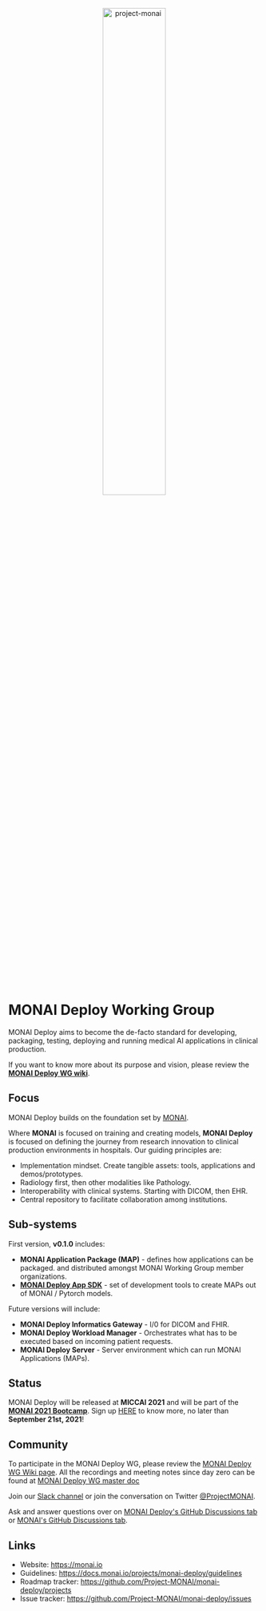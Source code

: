 <p align="center">
  <img src="https://raw.githubusercontent.com/Project-MONAI/MONAI/dev/docs/images/MONAI-logo-color.png" width="50%" alt='project-monai'>
</p>

# MONAI Deploy Working Group

MONAI Deploy aims to become the de-facto standard for developing, packaging, testing, deploying and running medical AI applications in clinical production.

If you want to know more about its purpose and vision, please review the [**MONAI Deploy WG wiki**](https://github.com/Project-MONAI/MONAI/wiki/Deploy-Working-Group).

## Focus

MONAI Deploy builds on the foundation set by [MONAI](https://github.com/Project-MONAI/MONAI/).  

Where **MONAI** is focused on training and creating models, **MONAI Deploy** is focused on defining the journey from research innovation to clinical production environments in hospitals. Our guiding principles are:
- Implementation mindset. Create tangible assets: tools, applications and demos/prototypes.
- Radiology first, then other modalities like Pathology.
- Interoperability with clinical systems. Starting with DICOM, then EHR.
- Central repository to facilitate collaboration among institutions.

## Sub-systems
First version, **v0.1.0** includes:
- **MONAI Application Package (MAP)** - defines how applications can be packaged.
    and distributed amongst MONAI Working Group member organizations.
- [**MONAI Deploy App SDK**](https://github.com/Project-MONAI/monai-deploy-app-sdk) - set of development tools to create MAPs out of MONAI / Pytorch models.

Future versions will include:
- **MONAI Deploy Informatics Gateway** - I/0 for DICOM and FHIR.
- **MONAI Deploy Workload Manager** - Orchestrates what has to be executed based on incoming patient requests.
- **MONAI Deploy Server** - Server environment which can run MONAI Applications (MAPs).

## Status

MONAI Deploy will be released at **MICCAI 2021** and will be part of the [**MONAI 2021 Bootcamp**](https://www.gpuhackathons.org/event/monai-miccai-bootcamp-2021). Sign up [HERE](https://www.gpuhackathons.org/form/gpu-event-registration) to know more, no later than **September 21st, 2021**! 

## Community

To participate in the MONAI Deploy WG, please review the [MONAI Deploy WG Wiki page](https://github.com/Project-MONAI/MONAI/wiki/Deploy-Working-Group).
All the recordings and meeting notes since day zero can be found at [MONAI Deploy WG master doc](https://docs.google.com/document/d/1fzG3z7TxB9SzWdfqsApAMFrM91nHfYiISnSz4QHJHrM/)

Join our [Slack channel](https://forms.gle/QTxJq3hFictp31UM9) or join the conversation on Twitter [@ProjectMONAI](https://twitter.com/ProjectMONAI).

Ask and answer questions over on [MONAI Deploy's GitHub Discussions tab](https://github.com/Project-MONAI/monai-deploy/discussions) or [MONAI's GitHub Discussions tab](https://github.com/Project-MONAI/MONAI/discussions).

## Links

- Website: <https://monai.io>
- Guidelines: <https://docs.monai.io/projects/monai-deploy/guidelines>
- Roadmap tracker: <https://github.com/Project-MONAI/monai-deploy/projects>
- Issue tracker: <https://github.com/Project-MONAI/monai-deploy/issues>
